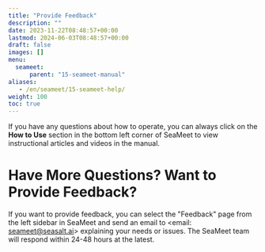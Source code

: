 ```yaml
---
title: "Provide Feedback"
description: ""
date: 2023-11-22T08:48:57+00:00
lastmod: 2024-06-03T08:48:57+00:00
draft: false
images: []
menu:
  seameet:
      parent: "15-seameet-manual"
aliases:
   - /en/seameet/15-seameet-help/
weight: 100
toc: true
---
```


If you have any questions about how to operate, you can always click on the **How to Use** section in the bottom left corner of SeaMeet to view instructional articles and videos in the manual.

# Have More Questions? Want to Provide Feedback?

If you want to provide feedback, you can select the "Feedback" page from the left sidebar in SeaMeet and send an email to <email: seameet@seasalt.ai> explaining your needs or issues.
The SeaMeet team will respond within 24-48 hours at the latest.
